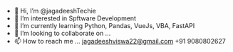 - 👋 Hi, I’m @jagadeeshTechie
- 👀 I’m interested in Spftware Development
- 🌱 I’m currently learning Python, Pandas, VueJs, VBA, FastAPI
- 💞️ I’m looking to collaborate on ...
- 📫 How to reach me ...
jagadeeshviswa22@gmail.com
+91 9080802627
<!---
jagadeeshTechie/jagadeeshTechie is a ✨ special ✨ repository because its `README.md` (this file) appears on your GitHub profile.
You can click the Preview link to take a look at your changes.
--->
